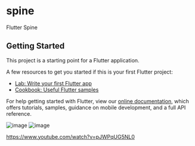 # spine

Flutter Spine

## Getting Started

This project is a starting point for a Flutter application.

A few resources to get you started if this is your first Flutter project:

- [Lab: Write your first Flutter app](https://flutter.dev/docs/get-started/codelab)
- [Cookbook: Useful Flutter samples](https://flutter.dev/docs/cookbook)

For help getting started with Flutter, view our
[online documentation](https://flutter.dev/docs), which offers tutorials,
samples, guidance on mobile development, and a full API reference.


![image](https://user-images.githubusercontent.com/11897394/126863940-01617869-08f5-4e06-af2c-633b5c328e20.png)
![image](https://user-images.githubusercontent.com/11897394/126863977-d19ac408-b3cd-4f7c-8ebd-fa63b1348d33.png)


https://www.youtube.com/watch?v=pJWPqUG5NL0
